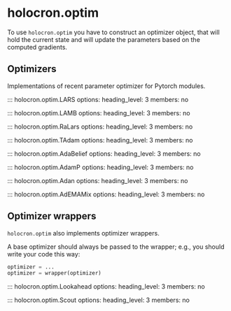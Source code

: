 # holocron.optim

To use `holocron.optim` you have to construct an optimizer object, that will hold
the current state and will update the parameters based on the computed gradients.

## Optimizers

Implementations of recent parameter optimizer for Pytorch modules.

::: holocron.optim.LARS
    options:
        heading_level: 3
        members: no

::: holocron.optim.LAMB
    options:
        heading_level: 3
        members: no

::: holocron.optim.RaLars
    options:
        heading_level: 3
        members: no

::: holocron.optim.TAdam
    options:
        heading_level: 3
        members: no

::: holocron.optim.AdaBelief
    options:
        heading_level: 3
        members: no

::: holocron.optim.AdamP
    options:
        heading_level: 3
        members: no

::: holocron.optim.Adan
    options:
        heading_level: 3
        members: no

::: holocron.optim.AdEMAMix
    options:
        heading_level: 3
        members: no


## Optimizer wrappers

`holocron.optim` also implements optimizer wrappers.

A base optimizer should always be passed to the wrapper; e.g., you
should write your code this way:

```python
optimizer = ...
optimizer = wrapper(optimizer)
```

::: holocron.optim.Lookahead
    options:
        heading_level: 3
        members: no

::: holocron.optim.Scout
    options:
        heading_level: 3
        members: no
